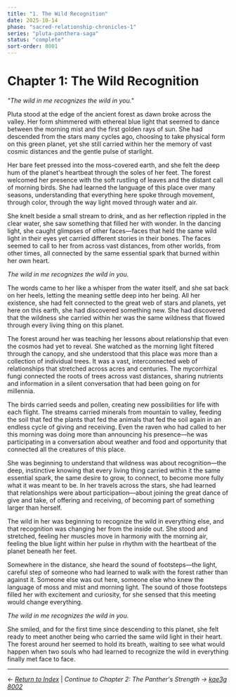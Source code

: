```yaml
---
title: "1. The Wild Recognition"
date: 2025-10-14
phase: "sacred-relationship-chronicles-1"
series: "pluta-panthera-saga"
status: "complete"
sort-order: 8001
---
```


# Chapter 1: The Wild Recognition

*"The wild in me recognizes the wild in you."*

Pluta stood at the edge of the ancient forest as dawn broke across the valley. Her form shimmered with ethereal blue light that seemed to dance between the morning mist and the first golden rays of sun. She had descended from the stars many cycles ago, choosing to take physical form on this green planet, yet she still carried within her the memory of vast cosmic distances and the gentle pulse of starlight.

Her bare feet pressed into the moss-covered earth, and she felt the deep hum of the planet's heartbeat through the soles of her feet. The forest welcomed her presence with the soft rustling of leaves and the distant call of morning birds. She had learned the language of this place over many seasons, understanding that everything here spoke through movement, through color, through the way light moved through water and air.

She knelt beside a small stream to drink, and as her reflection rippled in the clear water, she saw something that filled her with wonder. In the dancing light, she caught glimpses of other faces—faces that held the same wild light in their eyes yet carried different stories in their bones. The faces seemed to call to her from across vast distances, from other worlds, from other times, all connected by the same essential spark that burned within her own heart.

*The wild in me recognizes the wild in you.*

The words came to her like a whisper from the water itself, and she sat back on her heels, letting the meaning settle deep into her being. All her existence, she had felt connected to the great web of stars and planets, yet here on this earth, she had discovered something new. She had discovered that the wildness she carried within her was the same wildness that flowed through every living thing on this planet.

The forest around her was teaching her lessons about relationship that even the cosmos had yet to reveal. She watched as the morning light filtered through the canopy, and she understood that this place was more than a collection of individual trees. It was a vast, interconnected web of relationships that stretched across acres and centuries. The mycorrhizal fungi connected the roots of trees across vast distances, sharing nutrients and information in a silent conversation that had been going on for millennia.

The birds carried seeds and pollen, creating new possibilities for life with each flight. The streams carried minerals from mountain to valley, feeding the soil that fed the plants that fed the animals that fed the soil again in an endless cycle of giving and receiving. Even the raven who had called to her this morning was doing more than announcing his presence—he was participating in a conversation about weather and food and opportunity that connected all the creatures of this place.

She was beginning to understand that wildness was about recognition—the deep, instinctive knowing that every living thing carried within it the same essential spark, the same desire to grow, to connect, to become more fully what it was meant to be. In her travels across the stars, she had learned that relationships were about participation—about joining the great dance of give and take, of offering and receiving, of becoming part of something larger than herself.

The wild in her was beginning to recognize the wild in everything else, and that recognition was changing her from the inside out. She stood and stretched, feeling her muscles move in harmony with the morning air, feeling the blue light within her pulse in rhythm with the heartbeat of the planet beneath her feet.

Somewhere in the distance, she heard the sound of footsteps—the light, careful step of someone who had learned to walk with the forest rather than against it. Someone else was out here, someone else who knew the language of moss and mist and morning light. The sound of those footsteps filled her with excitement and curiosity, for she sensed that this meeting would change everything.

*The wild in me recognizes the wild in you.*

She smiled, and for the first time since descending to this planet, she felt ready to meet another being who carried the same wild light in their heart. The forest around her seemed to hold its breath, waiting to see what would happen when two souls who had learned to recognize the wild in everything finally met face to face.

---

*← [Return to Index](/12025-10/)* | *Continue to Chapter 2: The Panther's Strength → [kae3g 8002](/12025-10/8002-the-panthers-strength.html)*
